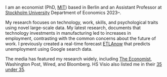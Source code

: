 I am an economist (PhD, [MIT](https://economics.mit.edu/)) based in Berlin and an Assistant Professor at [Stockholm University](https://www.su.se/department-of-economics/) Department of Economics 2023–.  

My research focuses on technology, work, skills, and psychological traits using novel large-scale data. My latest research, documents that technology investments in manufacturing led to increases in employment, contrasting with the common concerns about the future of work. I previously created a real-time forecast [ETLAnow](https://www.etla.fi/en/etlanow/) that predicts unemployment using Google search data.

The media has featured my research widely, including [The Economist](https://www.economist.com/finance-and-economics/2022/01/22/economists-are-revising-their-views-on-robots-and-jobs), Washington Post, Wired, and Bloomberg. HS Visio also listed me in their [35 under 35](https://www.hs.fi/visio/art-2000007825436.html).
